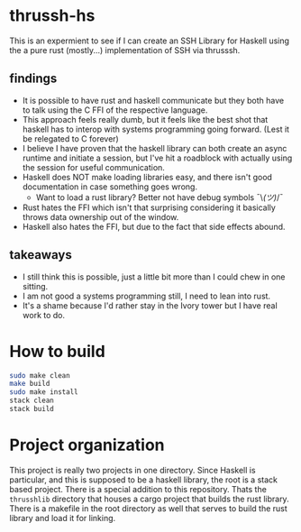 # thrussh-hs

This is an expermient to see if I can create an SSH Library for Haskell using the a pure rust (mostly...)
 implementation of SSH via thrusssh.

## findings
  * It is possible to have rust and haskell communicate but they both have to
    talk using the C FFI of the respective language.
  * This approach feels really dumb, but it feels like the best shot that haskell
    has to interop with systems programming going forward. (Lest it be relegated
    to C forever)
  * I believe I have proven that the haskell library can both create an async runtime
    and initiate a session, but I've hit a roadblock with actually using the session
    for useful communication.
  * Haskell does NOT make loading libraries easy, and there isn't good documentation
    in case something goes wrong.
    * Want to load a rust library? Better not have debug symbols ¯\\_(ツ)_/¯
  * Rust hates the FFI which isn't that surprising considering it basically throws
    data ownership out of the window.
  * Haskell also hates the FFI, but due to the fact that side effects abound.

## takeaways
  * I still think this is possible, just a little bit more than I could chew in one
    sitting.
  * I am not good a systems programming still, I need to lean into rust.
  * It's a shame because I'd rather stay in the Ivory tower but I have real work to do.

# How to build

```bash
sudo make clean
make build
sudo make install
stack clean
stack build
```

# Project organization

This project is really two projects in one directory. Since Haskell is particular, and
this is supposed to be a haskell library, the root is a stack based project. There is 
a special addition to this repository. Thats the `thrusshlib` directory that houses
a cargo project that builds the rust library. There is a makefile in the root directory
as well that serves to build the rust library and load it for linking.
